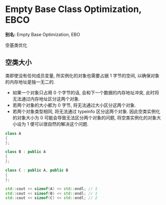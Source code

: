 # Empty Base Class Optimization, EBCO

**别名:** Empty Base Optimization, EBO

空基类优化

## 空类大小
类即使没有任何成员变量, 所实例化的对象也需要占据 1 字节的空间, 以确保对象的内存地址是独一无二的.
- 如果一个对象只占用 0 个字节的话, 会和下一个数据的内存地址冲突, 此时将无法通过内存地址区分这两个对象.
- 若两个对象的大小都为 0 字节, 将无法通过大小区分这两个对象.
- 若两个对象类型相同, 将无法通过 typeinfo 区分这两个对象.
因此空类实例化的对象大小为 0 可能会导致无法区分两个对象的问题, 将空类实例化的对象大小设为 1 便可以很自然的解决这个问题.  

```cpp
class A
{
};

class B : public A
{
};

class C : public A, public B
{
};

std::cout << sizeof(A) << std::endl; // 1
std::cout << sizeof(B) << std::endl; // 1
std::cout << sizeof(C) << std::endl; // 2
```
